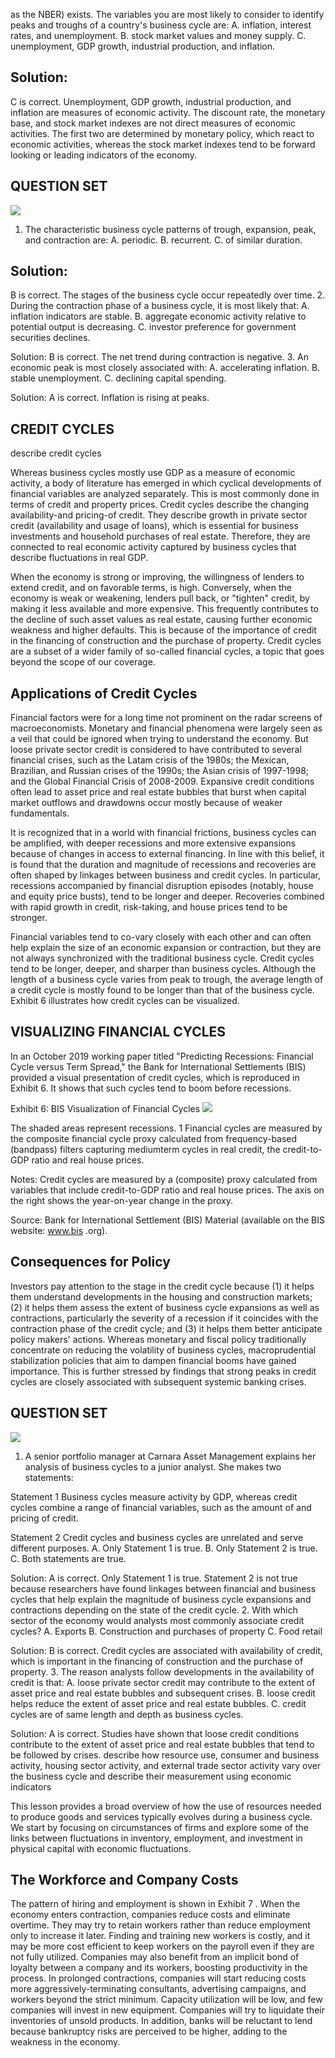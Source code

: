 as the NBER) exists. The variables you are most likely to consider to identify peaks and troughs of a country's business cycle are:
A. inflation, interest rates, and unemployment.
B. stock market values and money supply.
C. unemployment, GDP growth, industrial production, and inflation.

## Solution:

C is correct. Unemployment, GDP growth, industrial production, and inflation are measures of economic activity. The discount rate, the monetary base, and stock market indexes are not direct measures of economic activities. The first two are determined by monetary policy, which react to economic activities, whereas the stock market indexes tend to be forward looking or leading indicators of the economy.

## QUESTION SET

![](https://cdn.mathpix.com/cropped/2025_06_02_619199ca6c74fffeb46eg-1.jpg?height=107&width=99&top_left_y=895&top_left_x=1395)

1. The characteristic business cycle patterns of trough, expansion, peak, and contraction are:
A. periodic.
B. recurrent.
C. of similar duration.

## Solution:

B is correct. The stages of the business cycle occur repeatedly over time.
2. During the contraction phase of a business cycle, it is most likely that:
A. inflation indicators are stable.
B. aggregate economic activity relative to potential output is decreasing.
C. investor preference for government securities declines.

Solution:
B is correct. The net trend during contraction is negative.
3. An economic peak is most closely associated with:
A. accelerating inflation.
B. stable unemployment.
C. declining capital spending.

Solution:
A is correct. Inflation is rising at peaks.

## CREDIT CYCLES

describe credit cycles

Whereas business cycles mostly use GDP as a measure of economic activity, a body of literature has emerged in which cyclical developments of financial variables are analyzed separately. This is most commonly done in terms of credit and property prices. Credit cycles describe the changing availability-and pricing-of credit. They describe growth in private sector credit (availability and usage of loans), which is essential for business investments and household purchases of real estate. Therefore, they are connected to real economic activity captured by business cycles that describe fluctuations in real GDP.

When the economy is strong or improving, the willingness of lenders to extend credit, and on favorable terms, is high. Conversely, when the economy is weak or weakening, lenders pull back, or "tighten" credit, by making it less available and more expensive. This frequently contributes to the decline of such asset values as real estate, causing further economic weakness and higher defaults. This is because of the importance of credit in the financing of construction and the purchase of property. Credit cycles are a subset of a wider family of so-called financial cycles, a topic that goes beyond the scope of our coverage.

## Applications of Credit Cycles

Financial factors were for a long time not prominent on the radar screens of macroeconomists. Monetary and financial phenomena were largely seen as a veil that could be ignored when trying to understand the economy. But loose private sector credit is considered to have contributed to several financial crises, such as the Latam crisis of the 1980s; the Mexican, Brazilian, and Russian crises of the 1990s; the Asian crisis of 1997-1998; and the Global Financial Crisis of 2008-2009. Expansive credit conditions often lead to asset price and real estate bubbles that burst when capital market outflows and drawdowns occur mostly because of weaker fundamentals.

It is recognized that in a world with financial frictions, business cycles can be amplified, with deeper recessions and more extensive expansions because of changes in access to external financing. In line with this belief, it is found that the duration and magnitude of recessions and recoveries are often shaped by linkages between business and credit cycles. In particular, recessions accompanied by financial disruption episodes (notably, house and equity price busts), tend to be longer and deeper. Recoveries combined with rapid growth in credit, risk-taking, and house prices tend to be stronger.

Financial variables tend to co-vary closely with each other and can often help explain the size of an economic expansion or contraction, but they are not always synchronized with the traditional business cycle. Credit cycles tend to be longer, deeper, and sharper than business cycles. Although the length of a business cycle varies from peak to trough, the average length of a credit cycle is mostly found to be longer than that of the business cycle. Exhibit 6 illustrates how credit cycles can be visualized.

## VISUALIZING FINANCIAL CYCLES

In an October 2019 working paper titled "Predicting Recessions: Financial Cycle versus Term Spread," the Bank for International Settlements (BIS) provided a visual presentation of credit cycles, which is reproduced in Exhibit 6. It shows that such cycles tend to boom before recessions.

Exhibit 6: BIS Visualization of Financial Cycles
![](https://cdn.mathpix.com/cropped/2025_06_02_619199ca6c74fffeb46eg-3.jpg?height=435&width=1077&top_left_y=341&top_left_x=367)

The shaded areas represent recessions.
1 Financial cycles are measured by the composite financial cycle proxy calculated from frequency-based (bandpass) filters capturing mediumterm cycles in real credit, the credit-to-GDP ratio and real house prices.

Notes: Credit cycles are measured by a (composite) proxy calculated from variables that include credit-to-GDP ratio and real house prices. The axis on the right shows the year-on-year change in the proxy.

Source: Bank for International Settlement (BIS) Material (available on the BIS website: www.bis .org).

## Consequences for Policy

Investors pay attention to the stage in the credit cycle because (1) it helps them understand developments in the housing and construction markets; (2) it helps them assess the extent of business cycle expansions as well as contractions, particularly the severity of a recession if it coincides with the contraction phase of the credit cycle; and (3) it helps them better anticipate policy makers' actions. Whereas monetary and fiscal policy traditionally concentrate on reducing the volatility of business cycles, macroprudential stabilization policies that aim to dampen financial booms have gained importance. This is further stressed by findings that strong peaks in credit cycles are closely associated with subsequent systemic banking crises.

## QUESTION SET

![](https://cdn.mathpix.com/cropped/2025_06_02_619199ca6c74fffeb46eg-3.jpg?height=106&width=102&top_left_y=1698&top_left_x=1391)

1. A senior portfolio manager at Carnara Asset Management explains her analysis of business cycles to a junior analyst. She makes two statements:

Statement 1 Business cycles measure activity by GDP, whereas credit cycles combine a range of financial variables, such as the amount of and pricing of credit.

Statement 2 Credit cycles and business cycles are unrelated and serve different purposes.
A. Only Statement 1 is true.
B. Only Statement 2 is true.
C. Both statements are true.

Solution:
A is correct. Only Statement 1 is true. Statement 2 is not true because researchers have found linkages between financial and business cycles that help explain the magnitude of business cycle expansions and contractions depending on the state of the credit cycle.
2. With which sector of the economy would analysts most commonly associate credit cycles?
A. Exports
B. Construction and purchases of property
C. Food retail

Solution:
B is correct. Credit cycles are associated with availability of credit, which is important in the financing of construction and the purchase of property.
3. The reason analysts follow developments in the availability of credit is that:
A. loose private sector credit may contribute to the extent of asset price and real estate bubbles and subsequent crises.
B. loose credit helps reduce the extent of asset price and real estate bubbles.
C. credit cycles are of same length and depth as business cycles.

Solution:
A is correct. Studies have shown that loose credit conditions contribute to the extent of asset price and real estate bubbles that tend to be followed by crises.
describe how resource use, consumer and business activity, housing sector activity, and external trade sector activity vary over the business cycle and describe their measurement using economic indicators

This lesson provides a broad overview of how the use of resources needed to produce goods and services typically evolves during a business cycle. We start by focusing on circumstances of firms and explore some of the links between fluctuations in inventory, employment, and investment in physical capital with economic fluctuations.

## The Workforce and Company Costs

The pattern of hiring and employment is shown in Exhibit 7 . When the economy enters contraction, companies reduce costs and eliminate overtime. They may try to retain workers rather than reduce employment only to increase it later. Finding and training new workers is costly, and it may be more cost efficient to keep workers on the payroll even if they are not fully utilized. Companies may also benefit from an implicit bond of loyalty between a company and its workers, boosting productivity in the process. In prolonged contractions, companies will start reducing costs more aggressively-terminating consultants, advertising campaigns, and workers beyond the strict minimum. Capacity utilization will be low, and few companies will invest in new equipment. Companies will try to liquidate their inventories of unsold products. In addition, banks will be reluctant to lend because bankruptcy risks are perceived to be higher, adding to the weakness in the economy.

